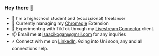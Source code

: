 ### Hey there 👋
- 🌱 I'm a highschool student and (occassional) freelancer
- 🔭 Currently managing my [Chromegle](https://github.com/isaackogan/Chromegle) Extension
- 💃 Experimenting with TikTok through my [Livestream Connector](https://github.com/isaackogan/TikTok-Live-Connector) client.
- 📫 Email me at isaacikogan@gmail.com for any inquiries
- ⚡ Connect with me on [LinkedIn](https://www.linkedin.com/in/isaackogan/). Going into Uni soon, any and all connections help.

